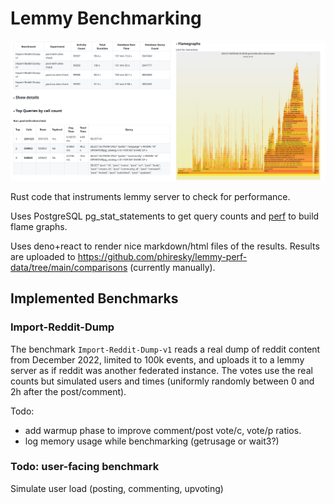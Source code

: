 # Lemmy Benchmarking

![teaser screenshot](teaser.png)

Rust code that instruments lemmy server to check for performance.

Uses PostgreSQL pg_stat_statements to get query counts and [perf](https://perf.wiki.kernel.org/index.php/Main_Page) to build flame graphs.

Uses deno+react to render nice markdown/html files of the results. Results are uploaded to https://github.com/phiresky/lemmy-perf-data/tree/main/comparisons (currently manually).

## Implemented Benchmarks

### Import-Reddit-Dump

<p>
    The benchmark <code>Import-Reddit-Dump-v1</code> reads a real
    dump of reddit content from December 2022, limited to 100k events, and uploads it to a lemmy server
    as if reddit was another federated instance. The votes use the real counts
    but simulated users and times (uniformly randomly between 0 and 2h after
    the post/comment).
</p>

Todo:

- add warmup phase to improve comment/post vote/c, vote/p ratios.
- log memory usage while benchmarking (getrusage or wait3?)


### Todo: user-facing benchmark

Simulate user load (posting, commenting, upvoting)